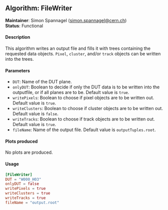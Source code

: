 ## Algorithm: FileWriter
**Maintainer**: Simon Spannagel (<simon.spannagel@cern.ch>)   
**Status**: Functional   

#### Description
This algorithm writes an output file and fills it with trees containing the requested data objects. `Pixel`, `cluster`, and/or `track` objects can be written into the trees.

#### Parameters
* `DUT`: Name of the DUT plane.
* `onlyDUT`: Boolean to decide if only the DUT data is to be written into the outputfile, or if all planes are to be. Default value is `true`.
* `writePixels`: Boolean to choose if pixel objects are to be written out. Default value is `true`.
* `writeClusters`: Boolean to choose if cluster objects are to be written out. Default value is `false`.
* `writeTracks`: Boolean to choose if track objects are to be written out. Default value is `true`.
* `fileName`: Name of the output file. Default value is `outputTuples.root`.

#### Plots produced
No plots are produced.

#### Usage
```toml
[FileWriter]
DUT = "W000_H03"
onlyDUT = false
writePixels = true
writeClusters = true
writeTracks = true
fileName = "output.root"
```